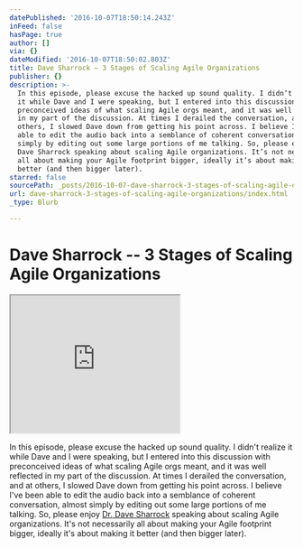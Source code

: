 ```yaml
---
datePublished: '2016-10-07T18:50:14.243Z'
inFeed: false
hasPage: true
author: []
via: {}
dateModified: '2016-10-07T18:50:02.803Z'
title: Dave Sharrock – 3 Stages of Scaling Agile Organizations
publisher: {}
description: >-
  In this episode, please excuse the hacked up sound quality. I didn’t realize
  it while Dave and I were speaking, but I entered into this discussion with
  preconceived ideas of what scaling Agile orgs meant, and it was well reflected
  in my part of the discussion. At times I derailed the conversation, and at
  others, I slowed Dave down from getting his point across. I believe I’ve been
  able to edit the audio back into a semblance of coherent conversation, almost
  simply by editing out some large portions of me talking. So, please enjoy Dr.
  Dave Sharrock speaking about scaling Agile organizations. It’s not necessarily
  all about making your Agile footprint bigger, ideally it’s about making it
  better (and then bigger later).
starred: false
sourcePath: _posts/2016-10-07-dave-sharrock-3-stages-of-scaling-agile-organizations.md
url: dave-sharrock-3-stages-of-scaling-agile-organizations/index.html
_type: Blurb

---
```

# Dave Sharrock -- 3 Stages of Scaling Agile Organizations

<iframe src="https://the-grid.github.io/ed-userhtml/?g=eJxlkEtuwzAMRK8iaO_QbVEXLeJcpdCHiYlQpCHJcN3TV0527m44jxgOeKZrdglNqRvjaL3miPnLiApaU3IYLcBUE793M7sN84nJl01OQRNg8hgBZyoaESjC2_AyfPYfMCHdpgqvfQ8rxTrB0FSdMCGU6iS6HLtEQuCW2g79VBBtfEleHDFsWB5kv7iTOSOri7sU_XaxJVLZp0gZQyUV8C7c1xbb3C64MCHUvCBY86wy2tbFmkeZ0Q67LiErM8lttKLWGMes63VhbgBRzIr-TvXoJv09WvpvpxycyxmeX778AV9WhTs" height="244" style=""></iframe>

In this episode, please excuse the hacked up sound quality. I didn't realize it while Dave and I were speaking, but I entered into this discussion with preconceived ideas of what scaling Agile orgs meant, and it was well reflected in my part of the discussion. At times I derailed the conversation, and at others, I slowed Dave down from getting his point across. I believe I've been able to edit the audio back into a semblance of coherent conversation, almost simply by editing out some large portions of me talking. So, please enjoy [Dr. Dave Sharrock][0] speaking about scaling Agile organizations. It's not necessarily all about making your Agile footprint bigger, ideally it's about making it better (and then bigger later).

[0]: https://www.linkedin.com/profile/view?id=640873